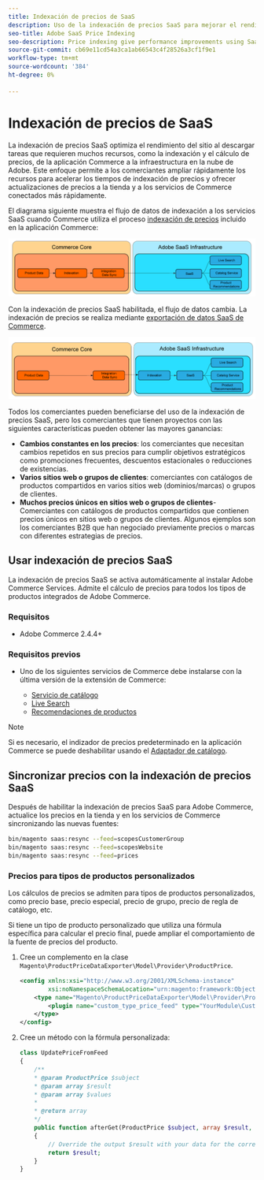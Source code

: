 ```yaml
---
title: Indexación de precios de SaaS
description: Uso de la indexación de precios SaaS para mejorar el rendimiento
seo-title: Adobe SaaS Price Indexing
seo-description: Price indexing give performance improvements using SaaS infrastructure
source-git-commit: cb69e11cd54a3ca1ab66543c4f28526a3cf1f9e1
workflow-type: tm+mt
source-wordcount: '384'
ht-degree: 0%

---
```


# Indexación de precios de SaaS

La indexación de precios SaaS optimiza el rendimiento del sitio al descargar tareas que requieren muchos recursos, como la indexación y el cálculo de precios, de la aplicación Commerce a la infraestructura en la nube de Adobe. Este enfoque permite a los comerciantes ampliar rápidamente los recursos para acelerar los tiempos de indexación de precios y ofrecer actualizaciones de precios a la tienda y a los servicios de Commerce conectados más rápidamente.

El diagrama siguiente muestra el flujo de datos de indexación a los servicios SaaS cuando Commerce utiliza el proceso [indexación de precios](https://experienceleague.adobe.com/es/docs/commerce-operations/configuration-guide/cli/manage-indexers) incluido en la aplicación Commerce:

![Flujo de datos predeterminado](assets/old_way.png)

Con la indexación de precios SaaS habilitada, el flujo de datos cambia. La indexación de precios se realiza mediante [exportación de datos SaaS de Commerce](../data-export/data-synchronization.md).

![Flujo de datos de indexación de precios SaaS](assets/new_way.png)

Todos los comerciantes pueden beneficiarse del uso de la indexación de precios SaaS, pero los comerciantes que tienen proyectos con las siguientes características pueden obtener las mayores ganancias:

* **Cambios constantes en los precios**: los comerciantes que necesitan cambios repetidos en sus precios para cumplir objetivos estratégicos como promociones frecuentes, descuentos estacionales o reducciones de existencias.
* **Varios sitios web o grupos de clientes**: comerciantes con catálogos de productos compartidos en varios sitios web (dominios/marcas) o grupos de clientes.
* **Muchos precios únicos en sitios web o grupos de clientes**-Comerciantes con catálogos de productos compartidos que contienen precios únicos en sitios web o grupos de clientes. Algunos ejemplos son los comerciantes B2B que han negociado previamente precios o marcas con diferentes estrategias de precios.

## Usar indexación de precios SaaS

La indexación de precios SaaS se activa automáticamente al instalar Adobe Commerce Services. Admite el cálculo de precios para todos los tipos de productos integrados de Adobe Commerce.

### Requisitos

* Adobe Commerce 2.4.4+

### Requisitos previos

* Uno de los siguientes servicios de Commerce debe instalarse con la última versión de la extensión de Commerce:

   * [Servicio de catálogo](../catalog-service/overview.md)
   * [Live Search](../live-search/overview.md)
   * [Recomendaciones de productos](../product-recommendations/guide-overview.md)


>[!NOTE]
>
>Si es necesario, el indizador de precios predeterminado en la aplicación Commerce se puede deshabilitar usando el [Adaptador de catálogo](catalog-adapter.md).

## Sincronizar precios con la indexación de precios SaaS

Después de habilitar la indexación de precios SaaS para Adobe Commerce, actualice los precios en la tienda y en los servicios de Commerce sincronizando las nuevas fuentes:

```bash
bin/magento saas:resync --feed=scopesCustomerGroup
bin/magento saas:resync --feed=scopesWebsite
bin/magento saas:resync --feed=prices
```

### Precios para tipos de productos personalizados

Los cálculos de precios se admiten para tipos de productos personalizados, como precio base, precio especial, precio de grupo, precio de regla de catálogo, etc.

Si tiene un tipo de producto personalizado que utiliza una fórmula específica para calcular el precio final, puede ampliar el comportamiento de la fuente de precios del producto.

1. Cree un complemento en la clase `Magento\ProductPriceDataExporter\Model\Provider\ProductPrice`.

   ```xml
   <config xmlns:xsi="http://www.w3.org/2001/XMLSchema-instance"
           xsi:noNamespaceSchemaLocation="urn:magento:framework:ObjectManager/etc/config.xsd">
       <type name="Magento\ProductPriceDataExporter\Model\Provider\ProductPrice">
           <plugin name="custom_type_price_feed" type="YourModule\CustomProductType\Plugin\UpdatePriceFromFeed" />
       </type>
   </config>
   ```

1. Cree un método con la fórmula personalizada:

   ```php
   class UpdatePriceFromFeed
   {
       /**
       * @param ProductPrice $subject
       * @param array $result
       * @param array $values
       *
       * @return array
       */
       public function afterGet(ProductPrice $subject, array $result, array $values) : array
       {
           // Override the output $result with your data for the corresponding products (see original method for details) 
           return $result;
       }
   }
   ```

